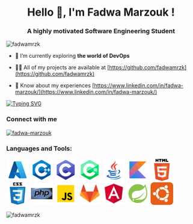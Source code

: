<h1 align="center">Hello 👋, I'm Fadwa Marzouk !</h1>
<h3 align="center">A highly motivated Software Engineering Student</h3>

<p align="left"> <img src="https://komarev.com/ghpvc/?username=fadwamrzk&label=Profile%20views&color=0e75b6&style=flat" alt="fadwamrzk" /> </p>

- 🔭 I’m currently exploring **the world of DevOps**

- 👨‍💻 All of my projects are available at [https://github.com/fadwamrzk](https://github.com/fadwamrzk)

- 📄 Know about my experiences [https://www.linkedin.com/in/fadwa-marzouk/](https://www.linkedin.com/in/fadwa-marzouk/)

[![Typing SVG](https://readme-typing-svg.demolab.com?font=Fira+Code&pause=1000&width=435&lines=Cloud+And+DevOps+Enthusiast;Computer++Science+Engineer)](https://git.io/typing-svg)

<h3 align="left">Connect with me</h3>
<p align="left">
<a href="https://linkedin.com/in/fadwa-marzouk" target="blank">
  <img align="center" src="https://raw.githubusercontent.com/rahuldkjain/github-profile-readme-generator/master/src/images/icons/Social/linked-in-alt.svg" alt="fadwa-marzouk" height="30" width="40" />
  </a>
</p>

<h3 align="left">Languages and Tools:</h3>
<p align="left">

  <img width="60" height="60" alt="azure" src="./icons/azure.svg" />

  <img width="60" height="60" alt="azure" src="./icons/icons8-c++.svg" />
  
  <img width="60" height="60" alt="azure" src="./icons/icons8-c-programming.svg" />
  
  <img width="60" height="60" alt="azure" src="./icons/icons8-c-sharp-logo-2.svg" />
  
  <img width="60" height="60" alt="azure" src="./icons/icons8-java.svg" />
  
  <img width="60" height="60" alt="azure" src="./icons/icons8-kotlin.svg" />

  <img width="60" height="60" alt="azure" src="./icons/html5-original-wordmark.svg" />
   
  <img width="60" height="60" alt="azure" src="./icons/css3-original-wordmark.svg" />
    
  <img width="60" height="60" alt="azure" src="./icons/php-original.svg" />
  
  <img width="60" height="60" alt="azure" src="./icons/icons8-javascript.svg" />

  <img width="60" height="60" alt="azure" src="./icons/gitlab-svgrepo-com.svg" />

  <img width="60" height="60" alt="azure" src="./icons/angular-svgrepo-com.svg" />
  
  <img width="60" height="60" alt="azure" src="./icons/icons8-spring-boot.svg" />

  <img width="60" height="60" alt="azure" src="./icons/ubuntu-svgrepo-com.svg" />

</p>

<p><img align="center" src="https://github-readme-stats.vercel.app/api/top-langs?username=fadwamrzk&show_icons=true&locale=en&layout=compact" alt="fadwamrzk" /></p>
